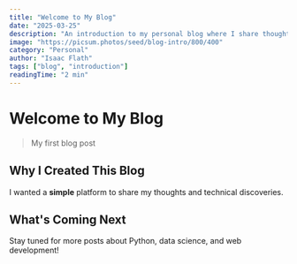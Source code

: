 ```yaml
---
title: "Welcome to My Blog"
date: "2025-03-25"
description: "An introduction to my personal blog where I share thoughts and technical discoveries"
image: "https://picsum.photos/seed/blog-intro/800/400"
category: "Personal"
author: "Isaac Flath"
tags: ["blog", "introduction"]
readingTime: "2 min"
---
```


# Welcome to My Blog
> My first blog post

## Why I Created This Blog

I wanted a **simple** platform to share my thoughts and technical discoveries.

## What's Coming Next

Stay tuned for more posts about Python, data science, and web development!
